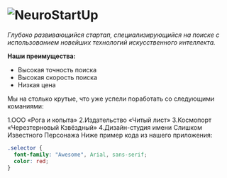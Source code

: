 
# ![NeuroStartUp](https://netology-code.github.io/git-homeworks/introduction/assets/logo.png)
*Глубоко развивающийся стартап, специализирующийся на поиске с использованием новейших технологий искусственного интеллекта.*

**Наши преимущества:**
* Высокая точность поиска
 * Высокая скорость поиска
 * Низкая цена

 Мы на столько крутые, что уже успели поработать со следующими команиями:

1.ООО «Рога и копыта»
2.Издательство «Читый лист»
3.Космопорт «Черезтерновый Кзвёздный»
4.Дизайн-студия имени Слишком Известного Персонажа
Ниже пример кода из нашего приложения:


```css
.selector {
  font-family: "Awesome", Arial, sans-serif;
  color: red;
}